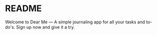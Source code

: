 # README

Welcome to Dear Me — A simple journaling app for all your tasks and to-do's.
Sign up now and give it a try.
